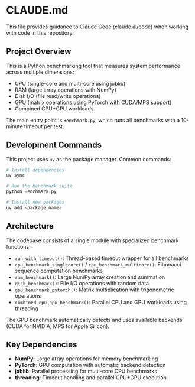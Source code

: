 # CLAUDE.md

This file provides guidance to Claude Code (claude.ai/code) when working with code in this repository.

## Project Overview

This is a Python benchmarking tool that measures system performance across multiple dimensions:
- CPU (single-core and multi-core using joblib)
- RAM (large array operations with NumPy)
- Disk I/O (file read/write operations)
- GPU (matrix operations using PyTorch with CUDA/MPS support)
- Combined CPU+GPU workloads

The main entry point is `Benchmark.py`, which runs all benchmarks with a 10-minute timeout per test.

## Development Commands

This project uses `uv` as the package manager. Common commands:

```bash
# Install dependencies
uv sync

# Run the benchmark suite
python Benchmark.py

# Install new packages
uv add <package_name>
```

## Architecture

The codebase consists of a single module with specialized benchmark functions:

- `run_with_timeout()`: Thread-based timeout wrapper for all benchmarks
- `cpu_benchmark_singlecore()` / `cpu_benchmark_multicore()`: Fibonacci sequence computation benchmarks
- `ram_benchmark()`: Large NumPy array creation and summation
- `disk_benchmark()`: File I/O operations with random data
- `gpu_benchmark_pytorch()`: Matrix multiplication with trigonometric operations
- `combined_cpu_gpu_benchmark()`: Parallel CPU and GPU workloads using threading

The GPU benchmark automatically detects and uses available backends (CUDA for NVIDIA, MPS for Apple Silicon).

## Key Dependencies

- **NumPy**: Large array operations for memory benchmarking
- **PyTorch**: GPU computation with automatic backend detection
- **joblib**: Parallel processing for multi-core CPU benchmarks
- **threading**: Timeout handling and parallel CPU+GPU execution